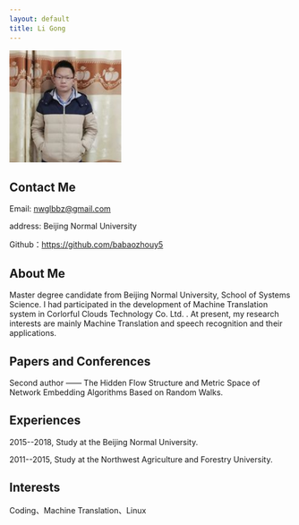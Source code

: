 ```yaml
---
layout: default
title: Li Gong
---
```


<img src="/img/people/gongli.png" height="200px" width="200px" />


## Contact Me

Email: nwglbbz@gmail.com

address: Beijing Normal University

Github：https://github.com/babaozhouy5


## About Me

Master degree candidate from Beijing Normal University, School of Systems Science. I had participated in the development of Machine Translation system in Corlorful Clouds Technology Co. Ltd. . At present, my research interests are mainly Machine Translation and speech recognition and their applications.

## Papers and Conferences

Second author —— The Hidden Flow Structure and Metric Space of Network Embedding Algorithms Based on Random Walks. 

## Experiences

2015--2018, Study at the Beijing Normal University. 

2011--2015, Study at the Northwest Agriculture and Forestry University.

## Interests

Coding、Machine Translation、Linux
